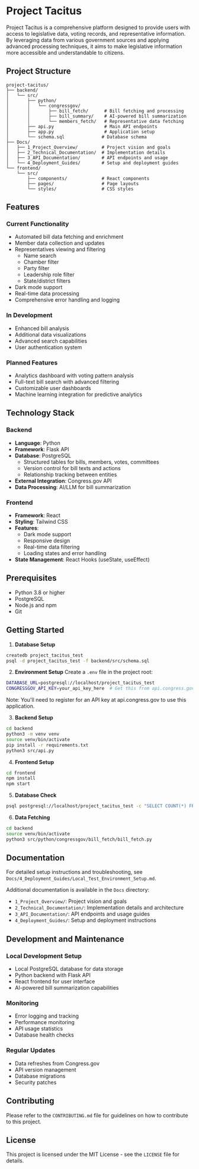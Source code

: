 # Project Tacitus

Project Tacitus is a comprehensive platform designed to provide users with access to legislative data, voting records, and representative information. By leveraging data from various government sources and applying advanced processing techniques, it aims to make legislative information more accessible and understandable to citizens.

## Project Structure

```
project-tacitus/
├── backend/
│   └── src/
│       ├── python/
│       │   └── congressgov/
│       │       ├── bill_fetch/      # Bill fetching and processing
│       │       ├── bill_summary/    # AI-powered bill summarization
│       │       └── members_fetch/   # Representative data fetching
│       ├── api.py                   # Main API endpoints
│       ├── app.py                   # Application setup
│       └── schema.sql              # Database schema
├── Docs/
│   ├── 1_Project_Overview/         # Project vision and goals
│   ├── 2_Technical_Documentation/  # Implementation details
│   ├── 3_API_Documentation/        # API endpoints and usage
│   └── 4_Deployment_Guides/        # Setup and deployment guides
└── frontend/
    └── src/
        ├── components/             # React components
        ├── pages/                  # Page layouts
        └── styles/                 # CSS styles
```

## Features

### Current Functionality
- Automated bill data fetching and enrichment
- Member data collection and updates
- Representatives viewing and filtering
  - Name search
  - Chamber filter
  - Party filter
  - Leadership role filter
  - State/district filters
- Dark mode support
- Real-time data processing
- Comprehensive error handling and logging

### In Development
- Enhanced bill analysis
- Additional data visualizations
- Advanced search capabilities
- User authentication system

### Planned Features
- Analytics dashboard with voting pattern analysis
- Full-text bill search with advanced filtering
- Customizable user dashboards
- Machine learning integration for predictive analytics

## Technology Stack

### Backend
- **Language**: Python
- **Framework**: Flask API
- **Database**: PostgreSQL
  - Structured tables for bills, members, votes, committees
  - Version control for bill texts and actions
  - Relationship tracking between entities
- **External Integration**: Congress.gov API
- **Data Processing**: AI/LLM for bill summarization

### Frontend
- **Framework**: React
- **Styling**: Tailwind CSS
- **Features**: 
  - Dark mode support
  - Responsive design
  - Real-time data filtering
  - Loading states and error handling
- **State Management**: React Hooks (useState, useEffect)

## Prerequisites

- Python 3.8 or higher
- PostgreSQL
- Node.js and npm
- Git

## Getting Started

1. **Database Setup**
```bash
createdb project_tacitus_test
psql -d project_tacitus_test -f backend/src/schema.sql
```

2. **Environment Setup**
Create a `.env` file in the project root:
```bash
DATABASE_URL=postgresql://localhost/project_tacitus_test
CONGRESSGOV_API_KEY=your_api_key_here  # Get this from api.congress.gov
```

Note: You'll need to register for an API key at api.congress.gov to use this application.

3. **Backend Setup**
```bash
cd backend
python3 -m venv venv
source venv/bin/activate
pip install -r requirements.txt
python3 src/api.py
```

4. **Frontend Setup**
```bash
cd frontend
npm install
npm start
```

5. **Database Check**
```bash
psql postgresql://localhost/project_tacitus_test -c "SELECT COUNT(*) FROM bills;"
```

6. **Data Fetching**
```bash
cd backend
source venv/bin/activate
python3 src/python/congressgov/bill_fetch/bill_fetch.py
```

## Documentation

For detailed setup instructions and troubleshooting, see `Docs/4_Deployment_Guides/Local_Test_Environment_Setup.md`.

Additional documentation is available in the `Docs` directory:

- `1_Project_Overview/`: Project vision and goals
- `2_Technical_Documentation/`: Implementation details and architecture
- `3_API_Documentation/`: API endpoints and usage guides
- `4_Deployment_Guides/`: Setup and deployment instructions

## Development and Maintenance

### Local Development Setup
- Local PostgreSQL database for data storage
- Python backend with Flask API
- React frontend for user interface
- AI-powered bill summarization capabilities

### Monitoring
- Error logging and tracking
- Performance monitoring
- API usage statistics
- Database health checks

### Regular Updates
- Data refreshes from Congress.gov
- API version management
- Database migrations
- Security patches

## Contributing

Please refer to the `CONTRIBUTING.md` file for guidelines on how to contribute to this project.

## License

This project is licensed under the MIT License - see the `LICENSE` file for details.
